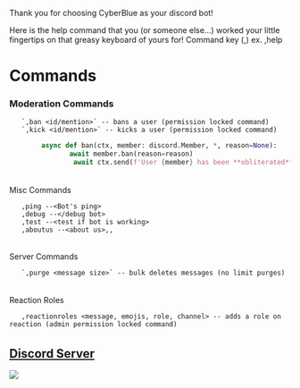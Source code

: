 Thank you for choosing CyberBlue as your discord bot!

Here is the help command that you (or someone else...) worked your little fingertips on that greasy keyboard of yours for!
Command key (,) ex. ,help  

  # Commands

### Moderation Commands

       `,ban <id/mention>` -- bans a user (permission locked command)
       `,kick <id/mention>` -- kicks a user (permission locked command) 
       
```py
        async def ban(ctx, member: discord.Member, *, reason=None):
	           await member.ban(reason=reason)
	            await ctx.send(f'User {member} has been **obliterated** from this universe
```
		   

######

Misc Commands

       ,ping --<Bot's ping>
       ,debug --</debug bot>
       ,test --<test if bot is working>
       ,aboutus --<about us>,,

######

Server Commands

       `,purge <message size>` -- bulk deletes messages (no limit purges)

######

Reaction Roles

       ,reactionroles <message, emojis, role, channel> -- adds a role on reaction (admin permission locked command)

######

## [Discord Server](https://discord.gg/az7n3TAk5r)
<a href="https://discord.gg/az7n3TAk5r"><img src="https://cdn.discordapp.com/attachments/921216391074443314/956930217052631060/image_39.png"></a>

